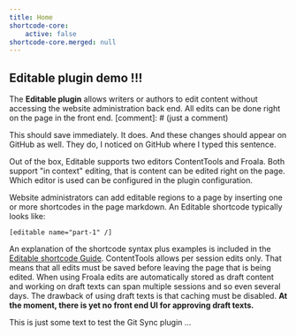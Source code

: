 ```yaml
---
title: Home
shortcode-core:
    active: false
shortcode-core.merged: null
---
```


## Editable plugin demo !!!

The **Editable plugin** allows writers or authors to edit content without accessing the website administration back end. All edits can be done right on the page in the front end. [comment]: # (just a comment)

This should save immediately. It does. And these changes should appear on GitHub as well. They do, I noticed on GitHub where I typed this sentence.

Out of the box, Editable supports two editors ContentTools and Froala. Both support "in context" editing, that is content can be edited right on the page. Which editor is used can be configured in the plugin configuration.

Website administrators can add editable regions to a page by inserting one or more shortcodes in the page markdown. An Editable shortcode typically looks like:

`[editable name="part-1" /]`

An explanation of the shortcode syntax plus examples is included in the [Editable shortcode Guide](shortcode-guide).
ContentTools allows per session edits only. That means that all edits must be saved before leaving the page that is being edited. When using Froala edits are automatically stored as draft content and working on draft texts can span multiple sessions and so even several days. The drawback of using draft texts is that caching must be disabled. **At the moment, there is yet no front end UI for approving draft texts.**

This is just some text to test the Git Sync plugin ...

